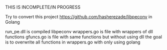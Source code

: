 THIS IS INCOMPLETE/IN PROGRESS

Try to convert this project https://github.com/hasherezade/libpeconv in Golang

run_pe.dll is compiled libpeconv
wrappers.go is file with wrappers of dll functions
gfuncs.go is file with same functions but without using dll
the goal is to overwrite all functions in wrappers.go with only using golang

